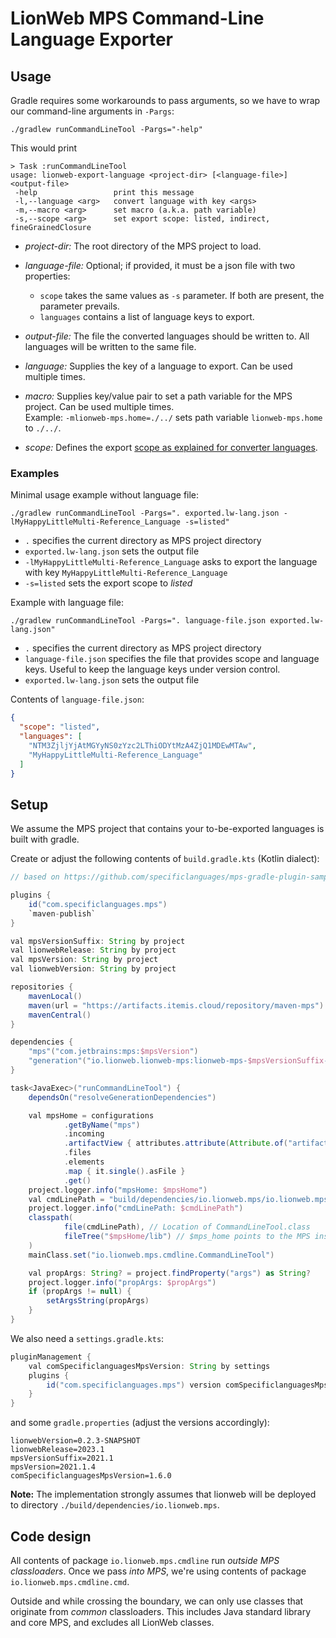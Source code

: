 # LionWeb MPS Command-Line Language Exporter

## Usage
Gradle requires some workarounds to pass arguments, so we have to wrap our command-line arguments in `-Pargs`:

```shell
./gradlew runCommandLineTool -Pargs="-help"
```

This would print

```
> Task :runCommandLineTool
usage: lionweb-export-language <project-dir> [<language-file>] <output-file>
 -help                 print this message
 -l,--language <arg>   convert language with key <args>
 -m,--macro <arg>      set macro (a.k.a. path variable)
 -s,--scope <arg>      set export scope: listed, indirect, fineGrainedClosure
```

* _project-dir:_ The root directory of the MPS project to load.

* _language-file:_ Optional; if provided, it must be a json file with two properties:
  * `scope` takes the same values as `-s` parameter. If both are present, the parameter prevails.
  * `languages` contains a list of language keys to export.

* _output-file:_ The file the converted languages should be written to.
  All languages will be written to the same file.
  
* _language:_ Supplies the key of a language to export.
  Can be used multiple times.
  
* _macro:_ Supplies key/value pair to set a path variable for the MPS project.
  Can be used multiple times.  
  Example: `-mlionweb-mps.home=./../` sets path variable `lionweb-mps.home` to `./../`.

* _scope:_ Defines the export [scope as explained for converter languages](../../docs/reference/converter-lang.adoc#language-json-export).

### Examples

Minimal usage example without language file:
```shell
./gradlew runCommandLineTool -Pargs=". exported.lw-lang.json -lMyHappyLittleMulti-Reference_Language -s=listed"
```
* `.` specifies the current directory as MPS project directory
* `exported.lw-lang.json` sets the output file
* `-lMyHappyLittleMulti-Reference_Language` asks to export the language with key `MyHappyLittleMulti-Reference_Language`
* `-s=listed` sets the export scope to _listed_

Example with language file:

```shell
./gradlew runCommandLineTool -Pargs=". language-file.json exported.lw-lang.json"
```
* `.` specifies the current directory as MPS project directory
* `language-file.json` specifies the file that provides scope and language keys.
  Useful to keep the language keys under version control.
* `exported.lw-lang.json` sets the output file

Contents of `language-file.json`:
```json
{
  "scope": "listed",
  "languages": [
    "NTM3ZjljYjAtMGYyNS0zYzc2LThiODYtMzA4ZjQ1MDEwMTAw",
    "MyHappyLittleMulti-Reference_Language"
  ]
}
```


## Setup
We assume the MPS project that contains your to-be-exported languages is built with gradle.

Create or adjust the following contents of `build.gradle.kts` (Kotlin dialect):

```gradle
// based on https://github.com/specificlanguages/mps-gradle-plugin-sample

plugins {
    id("com.specificlanguages.mps")
    `maven-publish`
}

val mpsVersionSuffix: String by project
val lionwebRelease: String by project
val mpsVersion: String by project
val lionwebVersion: String by project

repositories {
    mavenLocal()
    maven(url = "https://artifacts.itemis.cloud/repository/maven-mps")
    mavenCentral()
}

dependencies {
    "mps"("com.jetbrains:mps:$mpsVersion")
    "generation"("io.lionweb.lionweb-mps:lionweb-mps-$mpsVersionSuffix-lw$lionwebRelease:$lionwebVersion")
}

task<JavaExec>("runCommandLineTool") {
    dependsOn("resolveGenerationDependencies")

    val mpsHome = configurations
            .getByName("mps")
            .incoming
            .artifactView { attributes.attribute(Attribute.of("artifactType", String::class.java), "unzipped-mps-distribution") }
            .files
            .elements
            .map { it.single().asFile }
            .get()
    project.logger.info("mpsHome: $mpsHome")
    val cmdLinePath = "build/dependencies/io.lionweb.mps/io.lionweb.mps.cmdline/languages/lionweb-mps.cmdline/io.lionweb.mps.cmdline.jar"
    project.logger.info("cmdLinePath: $cmdLinePath")
    classpath(
            file(cmdLinePath), // Location of CommandLineTool.class
            fileTree("$mpsHome/lib") // $mps_home points to the MPS installation
    )
    mainClass.set("io.lionweb.mps.cmdline.CommandLineTool")

    val propArgs: String? = project.findProperty("args") as String?
    project.logger.info("propArgs: $propArgs")
    if (propArgs != null) {
        setArgsString(propArgs)
    }
}
```

We also need a `settings.gradle.kts`:
```gradle
pluginManagement {
    val comSpecificlanguagesMpsVersion: String by settings
    plugins {
        id("com.specificlanguages.mps") version comSpecificlanguagesMpsVersion
    }
}
```

and some `gradle.properties` (adjust the versions accordingly):
```properties
lionwebVersion=0.2.3-SNAPSHOT
lionwebRelease=2023.1
mpsVersionSuffix=2021.1
mpsVersion=2021.1.4
comSpecificlanguagesMpsVersion=1.6.0
```

**Note:** The implementation strongly assumes that lionweb will be deployed to directory `./build/dependencies/io.lionweb.mps`.

## Code design

All contents of package `io.lionweb.mps.cmdline` run _outside MPS classloaders_.
Once we pass _into MPS_, we're using contents of package `io.lionweb.mps.cmdline.cmd`.

Outside and while crossing the boundary, we can only use classes that originate from _common_ classloaders.
This includes Java standard library and core MPS, and excludes all LionWeb classes.